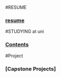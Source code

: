 #RESUME

### [resume](https://github.com/KWANHYUNKIM/resume.md/blob/main/README.md)


#STUDYING at uni

### [Contents](https://github.com/KWANHYUNKIM/Studying_at_Uni/tree/main)

#Project

### [Capstone Projects]

